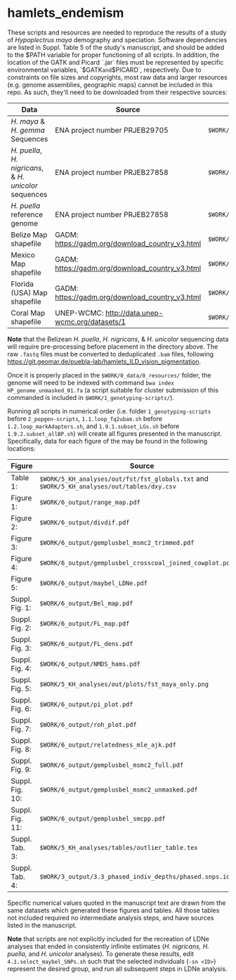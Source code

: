 # hamlets_endemism
These scripts and resources are needed to reproduce the results of a study of *Hypoplectrus maya* demography and speciation.
Software dependencies are listed in Suppl. Table 5 of the study's manuscript, and should be added to the $PATH variable for proper functioning of all scripts. In addition, the location of the GATK and Picard `.jar` files must be represented by specific environmental variables, `$GATK` and `$PICARD`, respectively.
Due to constraints on file sizes and copyrights, most raw data and larger resources (e.g. genome assemblies, geographic maps) cannot be included in this repo. As such, they'll need to be downloaded from their respective sources:

| Data | Source | Directory |
| --- | --- | --- |
| *H. maya* & *H. gemma* Sequences | ENA project number PRJEB29705 | `$WORK/0_data/1_fastq/` |
| *H. puella*, *H. nigricans*, & *H. unicolor* sequences | ENA project number PRJEB27858 | `$WORK/1_output/1.4_dedup/` |
| *H. puella* reference genome | ENA project number PRJEB27858 | `$WORK/0_data/0_resources/HP_genome_unmasked_01.fa` |
| Belize Map shapefile | GADM: https://gadm.org/download_country_v3.html | `$WORK/6_graphs/0_data/` |
| Mexico Map shapefile | GADM: https://gadm.org/download_country_v3.html | `$WORK/6_graphs/0_data/` |
| Florida (USA) Map shapefile | GADM: https://gadm.org/download_country_v3.html | `$WORK/6_graphs/0_data/` |
| Coral Map shapefile | UNEP-WCMC: http://data.unep-wcmc.org/datasets/1 | `$WORK/6_graphs/0_data/` |


**Note** that the Belizean *H. puella*, *H. nigricans*, & *H. unicolor* sequencing data will require pre-processing before placement in the directory above. The raw `.fastq` files must be converted to deduplicated `.bam` files, following https://git.geomar.de/puebla-lab/hamlets_ILD_vision_pigmentation.

Once it is properly placed in the `$WORK/0_data/0_resources/` folder, the genome will need to be indexed with command `bwa index HP_genome_unmasked_01.fa` (a script suitable for cluster submission of this commanded is included in `$WORK/1_genotyping-scripts/`).

Running all scripts in numerical order (i.e. folder `1_genotyping-scripts` before `2_popgen-scripts`, `1.1.loop_fq2ubam.sh` before `1.2.loop_markAdapters.sh`, and `1.9.1.subset_LGs.sh` before `1.9.2.subset_allBP.sh`) will create all figures presented in the manuscript. Specifically, data for each figure of the may be found in the following locations:

Figure | Source
--- | ---
Table 1: |`$WORK/5_KH_analyses/out/fst/fst_globals.txt` and `$WORK/5_KH_analyses/out/tables/dxy.csv`
Figure 1: |`$WORK/6_output/range_map.pdf`
Figure 2: |`$WORK/6_output/divdif.pdf`
Figure 3: |`$WORK/6_output/gemplusbel_msmc2_trimmed.pdf`
Figure 4: |`$WORK/6_output/gemplusbel_crosscoal_joined_cowplot.pdf`
Figure 5: |`$WORK/6_output/maybel_LDNe.pdf`
Suppl. Fig. 1: |`$WORK/6_output/Bel_map.pdf`
Suppl. Fig. 2: |`$WORK/6_output/FL_map.pdf`
Suppl. Fig. 3: |`$WORK/6_output/FL_dens.pdf`
Suppl. Fig. 4: |`$WORK/6_output/NMDS_hams.pdf`
Suppl. Fig. 5: |`$WORK/5_KH_analyses/out/plots/fst_maya_only.png`
Suppl. Fig. 6: |`$WORK/6_output/pi_plot.pdf`
Suppl. Fig. 7: |`$WORK/6_output/roh_plot.pdf`
Suppl. Fig. 8: |`$WORK/6_output/relatedness_mle_ajk.pdf`
Suppl. Fig. 9: |`$WORK/6_output/gemplusbel_msmc2_full.pdf`
Suppl. Fig. 10: |`$WORK/6_output/gemplusbel_msmc2_unmasked.pdf`
Suppl. Fig. 11: |`$WORK/6_output/gemplusbel_smcpp.pdf`
Suppl. Tab. 3: |`$WORK/5_KH_analyses/tables/outlier_table.tex`
Suppl. Tab. 4: |`$WORK/3_output/3.3_phased_indiv_depths/phased.snps.idepth`

Specific numerical values quoted in the manuscript text are drawn from the same datasets which generated these figures and tables. All those tables not included required no intermediate analysis steps, and have sources listed in the manuscript.

**Note** that scripts are not explicitly included for the recreation of LDNe analyses that ended in consistently infinite estimates (*H. nigricans, H. puella*, and *H. unicolor* analyses). To generate these results, edit `4.1.select_maybel_SNPs.sh` such that the selected individuals (`-sn <ID>`) represent the desired group, and run all subsequent steps in LDNe analysis.
